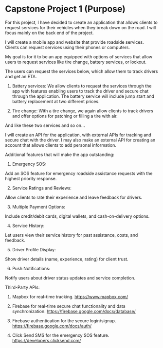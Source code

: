 # Capstone Project 1 (Purpose)

For this project, I have decided to create an application that allows clients to request services for their vehicles when they break down on the road. I will focus mainly on the back end of the project.

I will create a mobile app and website that provide roadside services. Clients can request services using their phones or computers.

My goal is for it to be an app equipped with options of services that allow users to request services like tire change, battery services, or lockout.

The users can request the services below, which allow them to track drivers and get an ETA.

1. Battery services: We allow clients to request the services through the app with features enabling users to track the driver and secure chat through the application. The battery service will include jump start and battery replacement at two different prices.

2. Tire change: With a tire change, we again allow clients to track drivers and offer options for patching or filling a tire with air.

And like these two services and so on...


I will create an API for the application, with external APIs for tracking and secure chat with the driver. I may also make an external API for creating an account that allows clients to add personal information.


Additional features that will make the app outstanding:


1. Emergency SOS:

Add an SOS feature for emergency roadside assistance requests with the highest priority response.


2. Service Ratings and Reviews:

Allow clients to rate their experience and leave feedback for drivers.

3. Multiple Payment Options:

Include credit/debit cards, digital wallets, and cash-on-delivery options.

4. Service History:

Let users view their service history for past assistance, costs, and feedback.

5. Driver Profile Display:

Show driver details (name, experience, rating) for client trust.


6. Push Notifications:

Notify users about driver status updates and service completion.


Third-Party APIs:

1. Mapbox for real-time tracking.
		https://www.mapbox.com/
		
2. Firebase for real-time secure chat functionality and data synchronization.
		https://firebase.google.com/docs/database/
		
		
3. Firebase authentication for the secure login/signup.
	https://firebase.google.com/docs/auth/
	
4. Click Send SMS for the emergency SOS feature.
	 https://developers.clicksend.com/
	